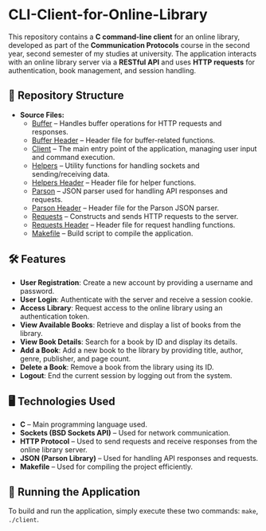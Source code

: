 # CLI-Client-for-Online-Library

This repository contains a **C command-line client** for an online library, developed as part of the **Communication Protocols** course in the second year, second semester of my studies at university. The application interacts with an online library server via a **RESTful API** and uses **HTTP requests** for authentication, book management, and session handling.

## 📂 Repository Structure  

- **Source Files:**
  - [Buffer](src/buffer.c) – Handles buffer operations for HTTP requests and responses.  
  - [Buffer Header](src/buffer.h) – Header file for buffer-related functions.  
  - [Client](src/client.c) – The main entry point of the application, managing user input and command execution.  
  - [Helpers](src/helpers.c) – Utility functions for handling sockets and sending/receiving data.  
  - [Helpers Header](src/helpers.h) – Header file for helper functions.  
  - [Parson](src/parson.c) – JSON parser used for handling API responses and requests.  
  - [Parson Header](src/parson.h) – Header file for the Parson JSON parser.  
  - [Requests](src/requests.c) – Constructs and sends HTTP requests to the server.  
  - [Requests Header](src/requests.h) – Header file for request handling functions.  
  - [Makefile](src/Makefile) – Build script to compile the application.  

## 🛠 Features  

- **User Registration**: Create a new account by providing a username and password.  
- **User Login**: Authenticate with the server and receive a session cookie.  
- **Access Library**: Request access to the online library using an authentication token.  
- **View Available Books**: Retrieve and display a list of books from the library.  
- **View Book Details**: Search for a book by ID and display its details.  
- **Add a Book**: Add a new book to the library by providing title, author, genre, publisher, and page count.  
- **Delete a Book**: Remove a book from the library using its ID.  
- **Logout**: End the current session by logging out from the system.  

## 🖥️ Technologies Used  

- **C** – Main programming language used.  
- **Sockets (BSD Sockets API)** – Used for network communication.  
- **HTTP Protocol** – Used to send requests and receive responses from the online library server.  
- **JSON (Parson Library)** – Used for handling API responses and requests.  
- **Makefile** – Used for compiling the project efficiently.  

## 🚀 Running the Application  

To build and run the application, simply execute these two commands: `make`, `./client`.
